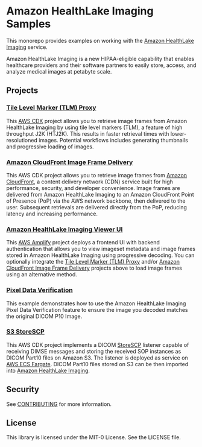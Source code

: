 # Amazon HealthLake Imaging Samples

This monorepo provides examples on working with the [Amazon HealthLake Imaging](https://aws.amazon.com/healthlake/imaging) service.

Amazon HealthLake Imaging is a new HIPAA-eligible capability that enables healthcare providers and their software partners to easily store, access, and analyze medical images at petabyte scale.

## Projects

### [Tile Level Marker (TLM) Proxy](tile-level-marker-proxy/)

This [AWS CDK](https://aws.amazon.com/cdk/) project allows you to retrieve image frames from Amazon HealthLake Imaging by using tile level markers (TLM), a feature of high throughput J2K (HTJ2K). This results in faster retrieval times with lower-resolutioned images. Potential workflows includes generating thumbnails and progressive loading of images.

### [Amazon CloudFront Image Frame Delivery](amazon-cloudfront-image-frame-delivery/)

This AWS CDK project allows you to retrieve image frames from [Amazon CloudFront](https://aws.amazon.com/cloudfront), a content delivery network (CDN) service built for high performance, security, and developer convenience. Image frames are delivered from Amazon HealthLake Imaging to an Amazon CloudFront Point of Presence (PoP) via the AWS network backbone, then delivered to the user. Subsequent retrievals are delivered directly from the PoP, reducing latency and increasing performance.

### [Amazon HealthLake Imaging Viewer UI](imaging-viewer-ui/)

This [AWS Amplify](https://aws.amazon.com/amplify/) project deploys a frontend UI with backend authentication that allows you to view imageset metadata and image frames stored in Amazon HealthLake Imaging using progressive decoding. You can optionally integrate the [Tile Level Marker (TLM) Proxy](tile-level-marker-proxy/) and/or [Amazon CloudFront Image Frame Delivery](amazon-cloudfront-image-frame-delivery/) projects above to load image frames using an alternative method.

### [Pixel Data Verification](pixel-data-verification/)

This example demonstrates how to use the Amazon HealthLake Imaging Pixel Data Verification feature to ensure the image you decoded matches the original DICOM P10 Image.

### [S3 StoreSCP](s3-storescp)

This AWS CDK project implements a DICOM [StoreSCP](https://dicom.nema.org/medical/dicom/current/output/html/part04.html#sect_B.2.2) listener capable of receiving DIMSE messages and storing the received SOP instances as DICOM Part10 files on Amazon S3. The listener is deployed as service on [AWS ECS Fargate](https://aws.amazon.com/fargate/). DICOM Part10 files stored on S3 can be then imported into [Amazon HealthLake Imaging](https://aws.amazon.com/healthlake/imaging/).

## Security

See [CONTRIBUTING](CONTRIBUTING.md#security-issue-notifications) for more information.

## License

This library is licensed under the MIT-0 License. See the LICENSE file.
